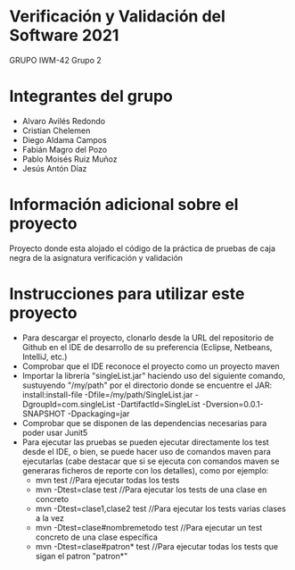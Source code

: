# Verificación y Validación del Software 2021
GRUPO IWM-42 Grupo 2

# Integrantes del grupo
* Alvaro Avilés Redondo
* Cristian Chelemen
* Diego Aldama Campos
* Fabián Magro del Pozo
* Pablo Moisés Ruiz Muñoz
* Jesús  Antón Díaz

# Información adicional sobre el proyecto
Proyecto donde esta alojado el código de la práctica de pruebas de caja negra de la asignatura verificación y validación

# Instrucciones para utilizar este proyecto
* Para descargar el proyecto, clonarlo desde la URL del repositorio de Github en el IDE de desarrollo de su preferencia (Eclipse, Netbeans, IntelliJ, etc.)
* Comprobar que el IDE reconoce el proyecto como un proyecto maven
* Importar la librería "singleList.jar" haciendo uso del siguiente comando, sustuyendo "/my/path" por el directorio donde se encuentre el JAR:
    install:install-file -Dfile=/my/path/SingleList.jar -DgroupId=com.singleList -DartifactId=SingleList -Dversion=0.0.1-SNAPSHOT -Dpackaging=jar
* Comprobar que se disponen de las dependencias necesarias para poder usar Junit5
* Para ejecutar las pruebas se pueden ejecutar directamente los test desde el IDE, o bien, se puede hacer uso de comandos maven para ejecutarlas (cabe destacar que si se ejecuta con comandos maven se generaras ficheros de reporte con los detalles), como por ejemplo:
    - mvn test //Para ejecutar todas los tests
    - mvn -Dtest=clase test //Para ejecutar los tests de una clase en concreto
    - mvn -Dtest=clase1,clase2 test //Para ejecutar los tests varias clases a la vez
    - mvn -Dtest=clase#nombremetodo test //Para ejecutar un test concreto de una clase específica
    - mvn -Dtest=clase#patron* test //Para ejecutar todas los tests que sigan el patron "patron*"
